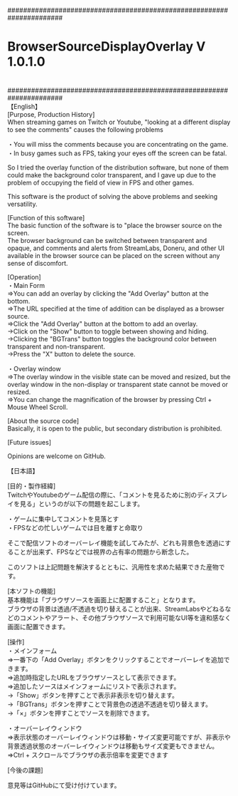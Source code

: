 ######################################################################  
#                                                                    #  
# BrowserSourceDisplayOverlay    V 1.0.1.0                           #  
#                                                                    #  
######################################################################  
【English】  
[Purpose, Production History]  
When streaming games on Twitch or Youtube, "looking at a different display to see the comments" causes the following problems  
  
・You will miss the comments because you are concentrating on the game.  
・In busy games such as FPS, taking your eyes off the screen can be fatal.  
  
So I tried the overlay function of the distribution software, but none of them could make the background color transparent, and I gave up due to the problem of occupying the field of view in FPS and other games.  
  
This software is the product of solving the above problems and seeking versatility.  
  
[Function of this software]  
The basic function of the software is to "place the browser source on the screen.  
The browser background can be switched between transparent and opaque, and comments and alerts from StreamLabs, Doneru, and other UI available in the browser source can be placed on the screen without any sense of discomfort.  
  
[Operation]  
・Main Form  
  ⇒You can add an overlay by clicking the "Add Overlay" button at the bottom.  
  ⇒The URL specified at the time of addition can be displayed as a browser source.  
  ⇒Click the "Add Overlay" button at the bottom to add an overlay.  
    →Click on the "Show" button to toggle between showing and hiding.  
    →Clicking the "BGTrans" button toggles the background color between transparent and non-transparent.  
    →Press the "X" button to delete the source.  
  
・Overlay window  
  ⇒The overlay window in the visible state can be moved and resized, but the overlay window in the non-display or transparent state cannot be moved or resized.  
  ⇒You can change the magnification of the browser by pressing Ctrl + Mouse Wheel Scroll.  
  
[About the source code]  
Basically, it is open to the public, but secondary distribution is prohibited.  
  
[Future issues]  
  
  
Opinions are welcome on GitHub.  
  
  
  
【日本語】  
  
[目的・製作経緯]  
TwitchやYoutubeのゲーム配信の際に、「コメントを見るために別のディスプレイを見る」というのが以下の問題を起こします。  
  
・ゲームに集中してコメントを見落とす  
・FPSなどの忙しいゲームでは目を離すと命取り  
  
そこで配信ソフトのオーバーレイ機能を試してみたが、どれも背景色を透過にすることが出来ず、FPSなどでは視界の占有率の問題から断念した。  
  
このソフトは上記問題を解決するとともに、汎用性を求めた結果できた産物です。  
  
  
[本ソフトの機能]  
基本機能は「ブラウザソースを画面上に配置すること」となります。  
ブラウザの背景は透過/不透過を切り替えることが出来、StreamLabsやどねるなどのコメントやアラート、その他ブラウザソースで利用可能なUI等を違和感なく画面に配置できます。  
  
[操作]  
・メインフォーム  
  ⇒一番下の「Add Overlay」ボタンをクリックすることでオーバーレイを追加できます。  
  ⇒追加時指定したURLをブラウザソースとして表示できます。  
  ⇒追加したソースはメインフォームにリストで表示されます。  
    →「Show」ボタンを押すことで表示非表示を切り替えます。  
    →「BGTrans」ボタンを押すことで背景色の透過不透過を切り替えます。  
    →「×」ボタンを押すことでソースを削除できます。  
  
・オーバーレイウィンドウ  
  ⇒表示状態のオーバーレイウィンドウは移動・サイズ変更可能ですが、非表示や背景透過状態のオーバーレイウィンドウは移動もサイズ変更もできません。  
  ⇒Ctrl + スクロールでブラウザの表示倍率を変更できます  
  
[今後の課題]  

  
  
意見等はGitHubにて受け付けています。  
  
  
